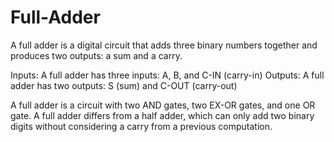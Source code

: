 # Full-Adder
A full adder is a digital circuit that adds three binary numbers together and produces two outputs: a sum and a carry.

Inputs: A full adder has three inputs: A, B, and C-IN (carry-in)
Outputs: A full adder has two outputs: S (sum) and C-OUT (carry-out)

A full adder is a circuit with two AND gates, two EX-OR gates, and one OR gate.
A full adder differs from a half adder, which can only add two binary digits without considering a carry from a previous computation.
